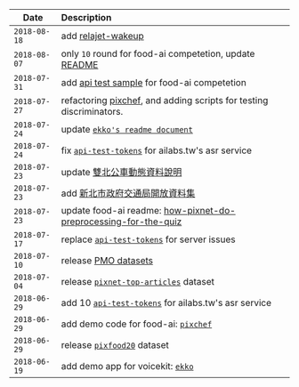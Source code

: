 Date         |Description
-------------|:----------------------------
`2018-08-18` | add [relajet-wakeup](./demos/relajet-wakeup/README.md)
`2018-08-07` | only `10` round for food-ai competetion, update [README](./food-ai/README.md#how-to-battle)
`2018-07-31` | add [api test sample](./demos/foodai/api_test_0731.py) for food-ai competetion
`2018-07-27` | refactoring [pixchef](./demos/pixchef), and adding scripts for testing discriminators.
`2018-07-24` | update [`ekko's readme document`](./demos/ekko)
`2018-07-24` | fix [`api-test-tokens`](./opendata/ailabstw.md#api-tokens) for ailabs.tw's asr service
`2018-07-23` | update [雙北公車動態資料說明](./opendata/pmo.opendata.md#big-taipei-bus)
`2018-07-23` | add [新北市政府交通局開放資料集](./opendata/pmo.opendata.md#new-taipei)
`2018-07-23` | update food-ai readme: [how-pixnet-do-preprocessing-for-the-quiz](./food-ai/README.md#how-to-resize)
`2018-07-17` | replace [`api-test-tokens`](./opendata/ailabstw.md#api-tokens) for server issues
`2018-07-10` | release [PMO datasets](./opendata/pmo.opendata.md)
`2018-07-04` | release [`pixnet-top-articles`](./opendata/pixnet.md) dataset
`2018-06-29` | add 10 [`api-test-tokens`](./opendata/ailabstw.md#api-tokens) for ailabs.tw's asr service
`2018-06-29` | add demo code for food-ai: [`pixchef`](./demos/pixchef)
`2018-06-29` | release [`pixfood20`](./opendata/pixfood20.md) dataset
`2018-06-19` | add demo app for voicekit: [`ekko`](./demos/ekko)

